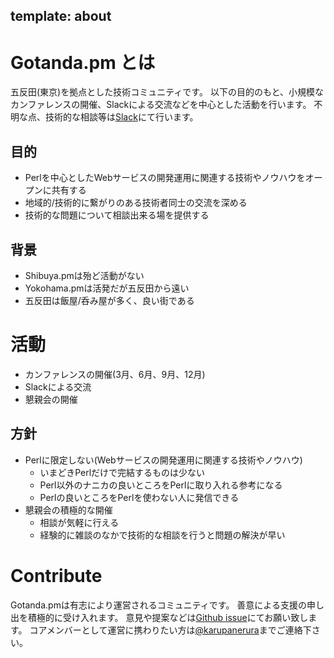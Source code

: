 template: about
---
Gotanda.pm とは
=======================================================
五反田(東京)を拠点とした技術コミュニティです。
以下の目的のもと、小規模なカンファレンスの開催、Slackによる交流などを中心とした活動を行います。
不明な点、技術的な相談等は[Slack](https://slackin-gotanda-pm.now.sh/)にて行います。

目的
-------------------------------------------------------
* Perlを中心としたWebサービスの開発運用に関連する技術やノウハウをオープンに共有する
* 地域的/技術的に繋がりのある技術者同士の交流を深める
* 技術的な問題について相談出来る場を提供する

背景
-------------------------------------------------------
* Shibuya.pmは殆ど活動がない
* Yokohama.pmは活発だが五反田から遠い
* 五反田は飯屋/呑み屋が多く、良い街である

活動
=======================================================
* カンファレンスの開催(3月、6月、9月、12月)
* Slackによる交流
* 懇親会の開催

方針
-------------------------------------------------------
* Perlに限定しない(Webサービスの開発運用に関連する技術やノウハウ)
    * いまどきPerlだけで完結するものは少ない
    * Perl以外のナニカの良いところをPerlに取り入れる参考になる
    * Perlの良いところをPerlを使わない人に発信できる
* 懇親会の積極的な開催
    * 相談が気軽に行える
    * 経験的に雑談のなかで技術的な相談を行うと問題の解決が早い

Contribute
=======================================================
Gotanda.pmは有志により運営されるコミュニティです。
善意による支援の申し出を積極的に受け入れます。
意見や提案などは[Github issue](https://github.com/gotanda-pm/gotanda-pm/issues)にてお願い致します。
コアメンバーとして運営に携わりたい方は[@karupanerura](https://github.com/karupanerura)までご連絡下さい。
